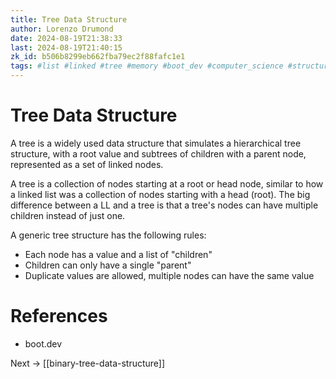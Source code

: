 ```yaml
---
title: Tree Data Structure
author: Lorenzo Drumond
date: 2024-08-19T21:38:33
last: 2024-08-19T21:40:15
zk_id: b506b8299eb662fba79ec2f88fafc1e1
tags: #list #linked #tree #memory #boot_dev #computer_science #structure #programming #data
---
```



# Tree Data Structure

A tree is a widely used data structure that simulates a hierarchical tree structure, with a root value and subtrees of children with a parent node, represented as a set of linked nodes.

A tree is a collection of nodes starting at a root or head node, similar to how a linked list was a collection of nodes starting with a head (root). The big difference between a LL and a tree is that a tree's nodes can have multiple children instead of just one.

A generic tree structure has the following rules:

- Each node has a value and a list of "children"
- Children can only have a single "parent"
- Duplicate values are allowed, multiple nodes can have the same value


# References

- boot.dev

Next -> [[binary-tree-data-structure]]
